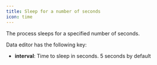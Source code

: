 ```yaml
---
title: Sleep for a number of seconds
icon: time
---
```


The process sleeps for a specified number of seconds.

Data editor has the following key:

- **interval**: Time to sleep in seconds. 5 seconds by default
